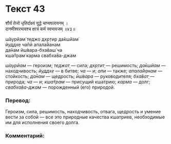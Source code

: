 # Текст 43

शौर्यं तेजो धृतिर्दाक्ष्यं युद्धे चाप्यपलायनम् ।  
दानमीश्वरभावश्च क्षात्रं कर्म स्वभावजम् ॥४३॥

ш́аурйам̇ теджо дхр̣тир да̄кшйам̇  
йуддхе ча̄пй апала̄йанам  
да̄нам ӣш́вара-бха̄ваш́ ча  
кша̄трам̇ карма свабха̄ва-джам

_ш́аурйам_ — героизм; _теджат̣_ — сила; _дхр̣тит̣_ — решимость; _да̄кшйам_ — находчивость; _йуддхе_ — в битве; _ча_ — и; _апи_ — также; _апала̄йанам_ — стойкость; _да̄нам_ — щедрость; _ӣш́вара_ — руководителя; _бха̄ват̣_ — природа; _ча_ — и; _кша̄трам_ — присущий кшатрию; _карма_ — долг; _свабха̄ва-джам_ — порожденный (его) природой.

### Перевод:

Героизм, сила, решимость, находчивость, отвага, щедрость и умение вести за собой — все это природные качества кшатриев, необходимые им для исполнения своего долга.

### Комментарий:

